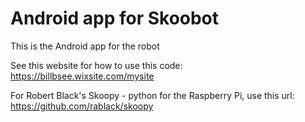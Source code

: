# Android app for Skoobot

This is the Android app for the robot

See this website for how to use this code: https://billbsee.wixsite.com/mysite

For Robert Black's Skoopy - python for the Raspberry Pi, use this url: https://github.com/rablack/skoopy

